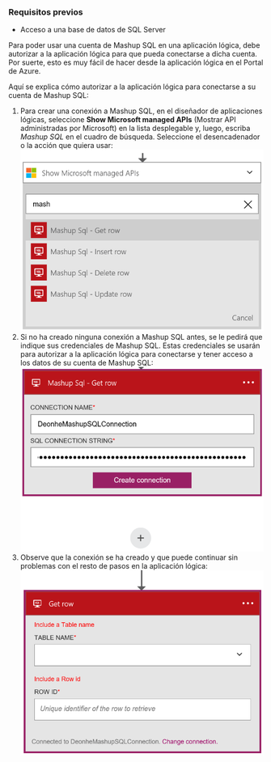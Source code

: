 ### Requisitos previos
* Acceso a una base de datos de SQL Server

Para poder usar una cuenta de Mashup SQL en una aplicación lógica, debe autorizar a la aplicación lógica para que pueda conectarse a dicha cuenta. Por suerte, esto es muy fácil de hacer desde la aplicación lógica en el Portal de Azure.

Aquí se explica cómo autorizar a la aplicación lógica para conectarse a su cuenta de Mashup SQL:

1. Para crear una conexión a Mashup SQL, en el diseñador de aplicaciones lógicas, seleccione **Show Microsoft managed APIs** (Mostrar API administradas por Microsoft) en la lista desplegable y, luego, escriba *Mashup SQL* en el cuadro de búsqueda. Seleccione el desencadenador o la acción que quiera usar: ![Mashup SQL, paso 1](./media/connectors-create-api-mashupsql/mashupsql-1.png)
2. Si no ha creado ninguna conexión a Mashup SQL antes, se le pedirá que indique sus credenciales de Mashup SQL. Estas credenciales se usarán para autorizar a la aplicación lógica para conectarse y tener acceso a los datos de su cuenta de Mashup SQL: ![Mashup SQL, paso 2](./media/connectors-create-api-mashupsql/mashupsql-2.png)
3. Observe que la conexión se ha creado y que puede continuar sin problemas con el resto de pasos en la aplicación lógica: ![Mashup SQL, paso 3](./media/connectors-create-api-mashupsql/mashupsql-3.png)

